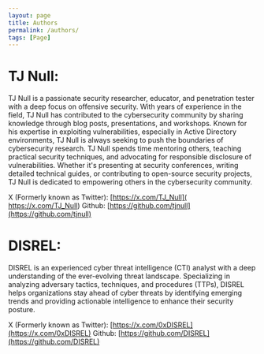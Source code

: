 ```yaml
---
layout: page
title: Authors
permalink: /authors/
tags: [Page]
---
```


# TJ Null:

TJ Null is a passionate security researcher, educator, and penetration tester with a deep focus on offensive security. With years of experience in the field, TJ Null has contributed to the cybersecurity community by sharing knowledge through blog posts, presentations, and workshops. Known for his expertise in exploiting vulnerabilities, especially in Active Directory environments, TJ Null is always seeking to push the boundaries of cybersecurity research. TJ Null spends time mentoring others, teaching practical security techniques, and advocating for responsible disclosure of vulnerabilities. Whether it's presenting at security conferences, writing detailed technical guides, or contributing to open-source security projects, TJ Null is dedicated to empowering others in the cybersecurity community.

X (Formerly known as Twitter): [https://x.com/TJ_Null]( https://x.com/TJ_Null)
Github: [https://github.com/tjnull](https://github.com/tjnull)


# DISREL: 

DISREL is an experienced cyber threat intelligence (CTI) analyst with a deep understanding of the ever-evolving threat landscape. Specializing in analyzing adversary tactics, techniques, and procedures (TTPs), DISREL helps organizations stay ahead of cyber threats by identifying emerging trends and providing actionable intelligence to enhance their security posture.

X (Formerly known as Twitter): [https://x.com/0xDISREL](https://x.com/0xDISREL)
Github: [https://github.com/DISREL](https://github.com/DISREL)
